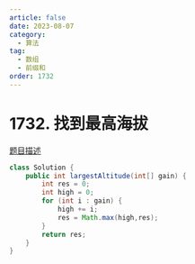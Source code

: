 ```yaml
---
article: false
date: 2023-08-07
category: 
  - 算法
tag: 
  - 数组
  - 前缀和
order: 1732
---
```


# 1732. 找到最高海拔



<Badge text="简单" type="tip" vertical="middle" />

[题目描述](https://leetcode.cn/problems/find-the-highest-altitude/description/?envType=study-plan-v2&envId=leetcode-75)



```java
class Solution {
    public int largestAltitude(int[] gain) {
        int res = 0;
        int high = 0;
        for (int i : gain) {
            high += i;
            res = Math.max(high,res);
        }
        return res;
    }
}
```